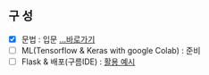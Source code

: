 ## 구 성
- [x] 문법 : 입문 [...바로가기](https://github.com/doyle-flutter/jamesPython/blob/master/app.py)
- [ ] ML(Tensorflow & Keras with google Colab) : 준비
- [ ] Flask & 배포(구름IDE) : [활용 예시](https://github.com/doyle-flutter/jamesPythonFlaskBackEnd/blob/master/README.md)
